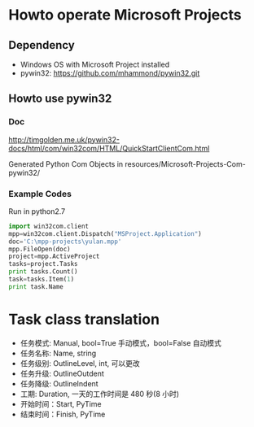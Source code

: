 # Howto operate Microsoft Projects

## Dependency

- Windows OS with Microsoft Project installed
- pywin32: https://github.com/mhammond/pywin32.git

## Howto use pywin32

### Doc

http://timgolden.me.uk/pywin32-docs/html/com/win32com/HTML/QuickStartClientCom.html

Generated Python Com Objects in resources/Microsoft-Projects-Com-pywin32/

### Example Codes

Run in python2.7

```python
import win32com.client
mpp=win32com.client.Dispatch("MSProject.Application")
doc='C:\mpp-projects\yulan.mpp'
mpp.FileOpen(doc)
project=mpp.ActiveProject
tasks=project.Tasks
print tasks.Count()
task=tasks.Item(1)
print task.Name
```

# Task class translation

- 任务模式: Manual, bool=True 手动模式，bool=False 自动模式
- 任务名称: Name, string
- 任务级别: OutlineLevel, int, 可以更改
- 任务升级: OutlineOutdent
- 任务降级: OutlineIndent
- 工期: Duration, 一天的工作时间是 480 秒(8 小时)
- 开始时间：Start, PyTime
- 结束时间：Finish, PyTime
